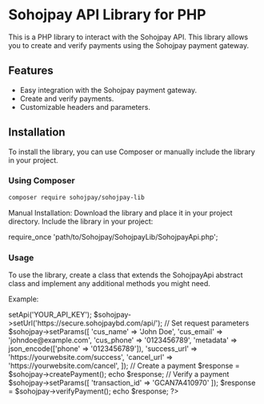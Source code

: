 # Sohojpay API Library for PHP

This is a PHP library to interact with the Sohojpay API. This library allows you to create and verify payments using the Sohojpay payment gateway.

## Features

- Easy integration with the Sohojpay payment gateway.
- Create and verify payments.
- Customizable headers and parameters.

## Installation

To install the library, you can use Composer or manually include the library in your project.

### Using Composer

```bash
composer require sohojpay/sohojpay-lib
```

Manual Installation:
Download the library and place it in your project directory. Include the library in your project:

require_once 'path/to/Sohojpay/SohojpayLib/SohojpayApi.php';
### Usage
To use the library, create a class that extends the SohojpayApi abstract class and implement any additional methods you might need.

Example:

<?php
require_once 'path/to/Sohojpay/SohojpayLib/SohojpayApi.php';

use Sohojpay\SohojpayLib\SohojpayApi;

class MySohojpay extends SohojpayApi
{
    // You can implement additional methods if needed
}

$sohojpay = new MySohojpay();
$sohojpay->setApi('YOUR_API_KEY');
$sohojpay->setUrl('https://secure.sohojpaybd.com/api/');


// Set request parameters
$sohojpay->setParams([
    'cus_name' => 'John Doe',
    'cus_email' => 'johndoe@example.com',
    'cus_phone' => '0123456789',
    'metadata' => json_encode(['phone' => '0123456789']),
    'success_url' => 'https://yourwebsite.com/success',
    'cancel_url' => 'https://yourwebsite.com/cancel',
]);

// Create a payment
$response = $sohojpay->createPayment();
echo $response;

// Verify a payment
$sohojpay->setParams([
    'transaction_id' => 'GCAN7A410970'
]);
$response = $sohojpay->verifyPayment();
echo $response;

?>
